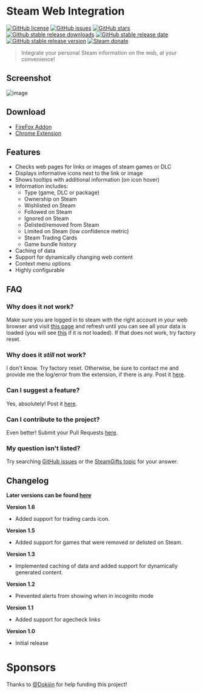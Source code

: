 
# Steam Web Integration

[![GitHub license](https://img.shields.io/github/license/Revadike/SteamWebIntegration)](https://github.com/Revadike/SteamWebIntegration/blob/master/LICENSE)
[![GitHub issues](https://img.shields.io/github/issues/Revadike/SteamWebIntegration)](https://github.com/Revadike/SteamWebIntegration/issues)
[![GitHub stars](https://img.shields.io/github/stars/Revadike/SteamWebIntegration)](https://github.com/Revadike/SteamWebIntegration/stargazers)
[![Github stable release downloads](https://img.shields.io/github/downloads/Revadike/SteamWebIntegration/latest/total.svg?label=Downloads&maxAge=600)](https://github.com/Revadike/SteamWebIntegration/releases/latest)
[![GitHub stable release date](https://img.shields.io/github/release-date/Revadike/SteamWebIntegration.svg?label=Released&maxAge=600)](https://github.com/Revadike/SteamWebIntegration/releases/latest)
[![GitHub stable release version](https://img.shields.io/github/release/Revadike/SteamWebIntegration.svg?label=Stable&maxAge=600)](https://github.com/Revadike/SteamWebIntegration/releases/latest)
[![Steam donate](https://img.shields.io/badge/Steam-donate-yellow.svg)](https://steamcommunity.com/tradeoffer/new/?partner=82699538&token=V7DQVtra)


> Integrate your personal Steam information on the web, at your convenience!
> 

## Screenshot
![image](https://user-images.githubusercontent.com/4411977/221296248-1abfbc0a-bb3b-409f-bb97-639593e85379.png)

## Download

 * [FireFox Addon](https://addons.mozilla.org/en-US/firefox/addon/steam-web-integration/)
 * [Chrome Extension](https://chrome.google.com/webstore/detail/steam-web-integration/bcjlaaocogjkkhbmjhlhonmpnngnlogn)

## Features
 * Checks web pages for links or images of steam games or DLC
 * Displays informative icons next to the link or image
 * Shows tooltips with additional information (on icon hover)
 * Information includes:
   * Type (game, DLC or package)
   * Ownership on Steam
   * Wishlisted on Steam
   * Followed on Steam
   * Ignored on Steam
   * Delisted/removed from Steam
   * Limited on Steam (low confidence metric)
   * Steam Trading Cards
   * Game bundle history
 * Caching of data
 * Support for dynamically changing web content
 * Context menu options
 * Highly configurable

## FAQ

### Why does it not work?
Make sure you are logged in to steam with the right account in your web browser and visit [this page](http://store.steampowered.com/dynamicstore/userdata/) and refresh until you can see all your data is loaded (you will see [this](https://i.imgur.com/ShKcuay.png) if it is _not_ loaded). If that does not work, try factory reset.

### Why does it _still_ not work?
I don't know. Try factory reset. Otherwise, be sure to contact me and provide me the log/error from the extension, if there is any.
Post it [here](https://github.com/Revadike/SteamWebIntegration/issues).

### Can I suggest a feature?
Yes, absolutely! Post it [here](https://github.com/Revadike/SteamWebIntegration/issues).

### Can I contribute to the project?
Even better! Submit your Pull Requests [here](https://github.com/Revadike/SteamWebIntegration/pulls).

### My question isn't listed?
Try searching [GitHub issues](https://github.com/Revadike/SteamWebIntegration/issues) or the [SteamGifts topic](https://www.steamgifts.com/discussion/y9vVm/) for your answer.

## Changelog
**Later versions can be found [here](https://github.com/Revadike/SteamWebIntegration/releases)**

**Version 1.6**
 * Added support for trading cards icon.

**Version 1.5**
 * Added support for games that were removed or delisted on Steam.

**Version 1.3**
 * Implemented caching of data and added support for dynamically generated content.

**Version 1.2**
 * Prevented alerts from showing when in incognito mode

**Version 1.1**
 * Added support for agecheck links

**Version 1.0**
 * Initial release
 
 # Sponsors
 Thanks to [@Dokiiin](https://github.com/dokiiin) for help funding this project!
